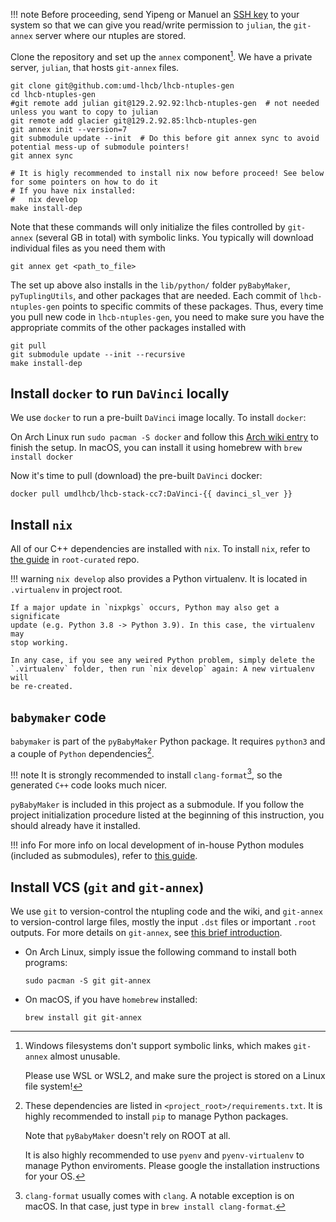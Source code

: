 !!! note
    Before proceeding, send Yipeng or Manuel an [SSH key](https://docs.github.com/en/github/authenticating-to-github/connecting-to-github-with-ssh/checking-for-existing-ssh-keys)
    to your system so that we can give you read/write
    permission to `julian`, the `git-annex` server where our ntuples are stored.

Clone the repository and set up the `annex` component[^1].
We have a private server, `julian`, that hosts `git-annex` files.

```shell
git clone git@github.com:umd-lhcb/lhcb-ntuples-gen
cd lhcb-ntuples-gen
#git remote add julian git@129.2.92.92:lhcb-ntuples-gen  # not needed unless you want to copy to julian
git remote add glacier git@129.2.92.85:lhcb-ntuples-gen
git annex init --version=7
git submodule update --init  # Do this before git annex sync to avoid potential mess-up of submodule pointers!
git annex sync

# It is higly recommended to install nix now before proceed! See below for some pointers on how to do it
# If you have nix installed:
#   nix develop
make install-dep
```

Note that these commands will only initialize the files controlled by `git-annex` (several GB in total)
with symbolic links. You typically will download individual files as you need them with
```
git annex get <path_to_file>
```

The set up above also installs in the `lib/python/` folder `pyBabyMaker`,
`pyTuplingUtils`, and other packages that are needed.
Each commit of `lhcb-ntuples-gen` points to specific commits of these packages.
Thus, every time you pull new code in `lhcb-ntuples-gen`, you need to make sure
you have the appropriate commits of the other packages installed with
```
git pull
git submodule update --init --recursive
make install-dep
```

## Install `docker` to run `DaVinci` locally

We use `docker` to run a pre-built `DaVinci` image locally. To install
`docker`:

On Arch Linux run `sudo pacman -S docker` and follow this [Arch wiki entry](https://wiki.archlinux.org/index.php/Docker)
to finish the setup. In macOS, you can install it using homebrew with `brew install docker`

Now it's time to pull (download) the pre-built `DaVinci` docker:
```
docker pull umdlhcb/lhcb-stack-cc7:DaVinci-{{ davinci_sl_ver }}
```


## Install `nix`

All of our C++ dependencies are installed with `nix`. To install `nix`, refer
to [the guide](https://github.com/umd-lhcb/root-curated#install-nix-on-macos)
in `root-curated` repo.

!!! warning
    `nix develop` also provides a Python virtualenv. It is located in
    `.virtualenv` in project root.

    If a major update in `nixpkgs` occurs, Python may also get a significate
    update (e.g. Python 3.8 -> Python 3.9). In this case, the virtualenv may
    stop working.

    In any case, if you see any weired Python problem, simply delete the
    `.virtualenv` folder, then run `nix develop` again: A new virtualenv will
    be re-created.


## `babymaker` code

`babymaker` is part of the `pyBabyMaker` Python package. It requires
`python3` and a couple of `Python` dependencies[^3].

!!! note
    It is strongly recommended to install `clang-format`[^4], so the generated
    `C++` code looks much nicer.

`pyBabyMaker` is included in this project as a submodule. If you follow the
project initialization procedure listed at the beginning of this instruction,
you should already have it installed.

!!! info
    For more info on local development of in-house Python modules (included as
    submodules), refer to [this guide](./dev.md#local-development-of-in-house-python-packages).

## Install VCS (`git` and `git-annex`)

We use `git` to version-control the ntupling code and the wiki, and `git-annex` to version-control
large files, mostly the input `.dst` files or important `.root` outputs. For more details on
`git-annex`, see [this brief introduction](../software_manuals/git_annex.md).

- On Arch Linux, simply issue the following command to install both programs:
    ```
    sudo pacman -S git git-annex
    ```

- On macOS, if you have `homebrew` installed:
    ```
    brew install git git-annex
    ```


[^1]: Windows filesystems don't support symbolic links, which
      makes `git-annex` almost unusable.

      Please use WSL or WSL2, and make sure the project is stored on a Linux
      file system!

[^2]: `gcc` must be recent enough to support `c++17` standard. Effectively,
      `gcc6` or `clang5` (or newer) is required.

      In reality, you typically don't need to worry about this, as
      `nix develop` will prepare you a shell with almost all tools needed for
      this project.

[^3]: These dependencies are listed in `<project_root>/requirements.txt`. It is
      highly recommended to install `pip` to manage Python packages.

      Note that `pyBabyMaker` doesn't rely on ROOT at all.

      It is also highly recommended to use `pyenv` and `pyenv-virtualenv` to
      manage Python enviroments. Please google the installation instructions
      for your OS.

[^4]: `clang-format` usually comes with `clang`. A notable exception is on
      macOS. In that case, just type in `brew install clang-format`.
